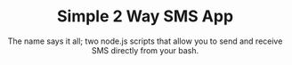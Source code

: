 <div align="center">
  
# Simple 2 Way SMS App
The name says it all; two node.js scripts that allow you to send and receive SMS directly from your bash. 

</div>


